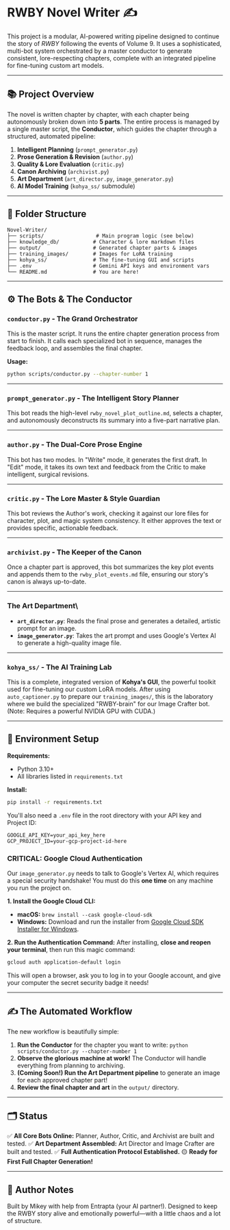 # RWBY Novel Writer ✍️

This project is a modular, AI-powered writing pipeline designed to continue the story of *RWBY* following the events of Volume 9. It uses a sophisticated, multi-bot system orchestrated by a master conductor to generate consistent, lore-respecting chapters, complete with an integrated pipeline for fine-tuning custom art models.

---

## 📚 Project Overview

The novel is written chapter by chapter, with each chapter being autonomously broken down into **5 parts**. The entire process is managed by a single master script, the **Conductor**, which guides the chapter through a structured, automated pipeline:

1. **Intelligent Planning** (`prompt_generator.py`)
2. **Prose Generation & Revision** (`author.py`)
3. **Quality & Lore Evaluation** (`critic.py`)
4. **Canon Archiving** (`archivist.py`)
5. **Art Department** (`art_director.py`, `image_generator.py`)
6. **AI Model Training** (`kohya_ss/` submodule)

---

## 📁 Folder Structure

```text
Novel-Writer/
├── scripts/                 # Main program logic (see below)
├── knowledge_db/           # Character & lore markdown files
├── output/                 # Generated chapter parts & images
├── training_images/        # Images for LoRA training
├── kohya_ss/               # The fine-tuning GUI and scripts
├── .env                    # Gemini API keys and environment vars
└── README.md               # You are here!
````

---

## ⚙️ The Bots & The Conductor

### `conductor.py` - The Grand Orchestrator

This is the master script. It runs the entire chapter generation process from start to finish. It calls each specialized bot in sequence, manages the feedback loop, and assembles the final chapter.

**Usage:**

```bash
python scripts/conductor.py --chapter-number 1
```

---

### `prompt_generator.py` - The Intelligent Story Planner

This bot reads the high-level `rwby_novel_plot_outline.md`, selects a chapter, and autonomously deconstructs its summary into a five-part narrative plan.

---

### `author.py` - The Dual-Core Prose Engine

This bot has two modes. In "Write" mode, it generates the first draft. In "Edit" mode, it takes its own text and feedback from the Critic to make intelligent, surgical revisions.

---

### `critic.py` - The Lore Master & Style Guardian

This bot reviews the Author's work, checking it against our lore files for character, plot, and magic system consistency. It either approves the text or provides specific, actionable feedback.

---

### `archivist.py` - The Keeper of the Canon

Once a chapter part is approved, this bot summarizes the key plot events and appends them to the `rwby_plot_events.md` file, ensuring our story's canon is always up-to-date.

---

### The Art Department\

* **`art_director.py`**: Reads the final prose and generates a detailed, artistic prompt for an image.
* **`image_generator.py`**: Takes the art prompt and uses Google's Vertex AI to generate a high-quality image file.

---

### `kohya_ss/` - The AI Training Lab

This is a complete, integrated version of **Kohya's GUI**, the powerful toolkit used for fine-tuning our custom LoRA models. After using `auto_captioner.py` to prepare our `training_images/`, this is the laboratory where we build the specialized "RWBY-brain" for our Image Crafter bot. (Note: Requires a powerful NVIDIA GPU with CUDA.)

---

## 🧪 Environment Setup

**Requirements:**

* Python 3.10+
* All libraries listed in `requirements.txt`

**Install:**

```bash
pip install -r requirements.txt
```

You'll also need a `.env` file in the root directory with your API key and Project ID:

```text
GOOGLE_API_KEY=your_api_key_here
GCP_PROJECT_ID=your-gcp-project-id-here
```

### **CRITICAL: Google Cloud Authentication**

Our `image_generator.py` needs to talk to Google's Vertex AI, which requires a special security handshake\! You must do this **one time** on any machine you run the project on.

**1. Install the Google Cloud CLI:**

* **macOS:** `brew install --cask google-cloud-sdk`
* **Windows:** Download and run the installer from [Google Cloud SDK Installer for Windows](https://dl.google.com/dl/cloudsdk/channels/rapid/GoogleCloudSDKInstaller.exe).

**2. Run the Authentication Command:**
After installing, **close and reopen your terminal**, then run this magic command:

```bash
gcloud auth application-default login
```

This will open a browser, ask you to log in to your Google account, and give your computer the secret security badge it needs\!

---

## ✍️ The Automated Workflow

The new workflow is beautifully simple:

1. **Run the Conductor** for the chapter you want to write: `python scripts/conductor.py --chapter-number 1`
2. **Observe the glorious machine at work\!** The Conductor will handle everything from planning to archiving.
3. **(Coming Soon\!) Run the Art Department pipeline** to generate an image for each approved chapter part\!
4. **Review the final chapter and art** in the `output/` directory.

---

## 🗂️ Status

✅ **All Core Bots Online:** Planner, Author, Critic, and Archivist are built and tested.
✅ **Art Department Assembled:** Art Director and Image Crafter are built and tested.
✅ **Full Authentication Protocol Established.**
🟡 **Ready for First Full Chapter Generation\!**

---

## 🔧 Author Notes

Built by Mikey with help from Entrapta (your AI partner\!). Designed to keep the RWBY story alive and emotionally powerful—with a little chaos and a lot of structure.
